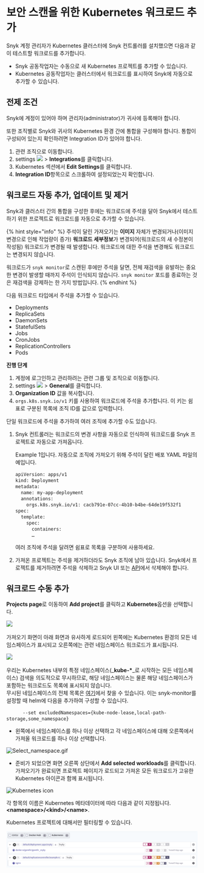 # 보안 스캔을 위한 Kubernetes 워크로드 추가

Snyk 계정 관리자가 Kubernetes 클러스터에 Snyk 컨트롤러를 설치했으면 다음과 같이 테스트할 워크로드를 추가합니다.

* Snyk 공동작업자는 수동으로 새 Kubernetes 프로젝트를 추가할 수 있습니다.
* Kubernetes 공동작업자는 클러스터에서 워크로드를 표시하여 Snyk에 자동으로 추가할 수 있습니다.

## 전제 조건

Snyk에 계정이 있어야 하며 관리자(administrator)가 귀사에 등록해야 합니다.

또한 조직별로 Snyk와 귀사의 Kubernetes 환경 간에 통합을 구성해야 합니다. 통합이 구성되어 있는지 확인하려면 Integration ID가 있어야 합니다.

1. 관련 조직으로 이동합니다.
2. settings ![](../../../../.gitbook/assets/cog\_icon.png) > **Integrations**를 클릭합니다.
3. Kubernetes 섹션에서 **Edit Settings**를 클릭합니다.
4. **Integration ID**항목으로 스크롤하여 설정되었는지 확인합니다.

## 워크로드 자동 추가, 업데이트 및 제거

Snyk과 클러스터 간의 통합을 구성한 후에는 워크로드에 주석을 달아 Snyk에서 테스트하기 위한 프로젝트로 워크로드를 자동으로 추가할 수 있습니다.

{% hint style="info" %}
주석이 달린 가져오기는 **이미지** 자체가 변경되거나(이미지 변경으로 인해 작업량이 증가) **워크로드 세부정보**가 변경되어(워크로드의 새 수정본이 작성됨) 워크로드가 변경될 때 발생합니다. 워크로드에 대한 주석을 변경해도 워크로드는 변경되지 않습니다.

워크로드가 `snyk monitor`로 스캔된 후에만 주석을 달면, 전체 재검색을 유발하는 중요한 변경이 발생할 때까지 주석이 인식되지 않습니다. `snyk monitor` 포드를 종료하는 것은 재검색을 강제하는 한 가지 방법입니다.
{% endhint %}

다음 워크로드 타입에서 주석을 추가할 수 있습니다.

* Deployments
* ReplicaSets
* DaemonSets
* StatefulSets
* Jobs
* CronJobs
* ReplicationControllers
* Pods

**진행 단계**

1. 계정에 로그인하고 관리하려는 관련 그룹 및 조직으로 이동합니다.
2. settings ![](../../../../.gitbook/assets/cog\_icon.png) > **General**를 클릭합니다.
3. **Organization ID** 값을 복사합니다.
4. `orgs.k8s.snyk.io/v1` 키를 사용하여 워크로드에 주석을 추가합니다. 이 키는 쉼표로 구분된 목록에 조직 ID를 값으로 입력합니다.

단일 워크로드에 주석을 추가하여 여러 조직에 추가할 수도 있습니다.

1.  Snyk 컨트롤러는 워크로드의 변경 사항을 자동으로 인식하여 워크로드를 Snyk 프로젝트로 자동으로 가져옵니다.

    Example 1입니다. 자동으로 조직에 가져오기 위해 주석이 달린 배포 YAML 파일의 예입니다.

    ```
    apiVersion: apps/v1
    kind: Deployment
    metadata:
      name: my-app-deployment
      annotations:
        orgs.k8s.snyk.io/v1: cacb791e-07cc-4b10-b4be-64de19f532f1
    spec:
      template:
        spec:
          containers:
          …
    ```

    여러 조직에 주석을 달려면 쉼표로 목록을 구분하여 사용하세요.
2. 가져온 프로젝트는 주석을 제거하더라도 Snyk 조직에 남아 있습니다. Snyk에서 프로젝트를 제거하려면 주석을 삭제하고 Snyk UI 또는 [API](https://snyk.docs.apiary.io/#reference/projects/individual-project/delete-a-project)에서 삭제해야 합니다.

## 워크로드 수동 추가

**Projects page**로 이동하여 **Add project**를 클릭하고 **Kubernetes**옵션을 선택합니다.

![](../../../../.gitbook/assets/uuid-619a153d-6c77-f7dc-854c-ff77b3173191-en.png)

가져오기 화면이 아래 화면과 유사하게 로드되어 왼쪽에는 Kubernetes 환경의 모든 네임스페이스가 표시되고 오른쪽에는 관련 네임스페이스 워크로드가 표시됩니다.

![](../../../../.gitbook/assets/uuid-3a8568e0-b5a4-34af-d612-83466b206882-en.png)

우리는 Kubernetes 내부의 특정 네임스페이스(\_**kube-\***\_로 시작하는 모든 네임스페이스) 검색을 의도적으로 무시하므로, 해당 네임스페이스는 물론 해당 네임스페이스가 포함하는 워크로드도 목록에 표시되지 않습니다.\
무시된 네임스페이스의 전체 목록은 [여기](https://github.com/snyk/kubernetes-monitor/blob/master/src/supervisor/watchers/internal-namespaces.ts)에서 찾을 수 있습니다. 이는 snyk-monitor를 설정할 때 helm에 다음을 추가하여 구성할 수 있습니다.

```
      --set excludedNamespaces={kube-node-lease,local-path-storage,some_namespace}
```

* 왼쪽에서 네임스페이스를 하나 이상 선택하고 각 네임스페이스에 대해 오른쪽에서 가져올 워크로드를 하나 이상 선택합니다.

![Select\_namespace.gif](../../../../.gitbook/assets/uuid-27db0a60-f18d-5ab0-9215-5a81e467f013-en.gif)

* 준비가 되었으면 화면 오른쪽 상단에서 **Add selected workloads**를 클릭합니다. 가져오기가 완료되면 프로젝트 페이지가 로드되고 가져온 모든 워크로드가 고유한 Kubernetes 아이콘과 함께 표시됩니다.

![Kubernetes icon](../../../../.gitbook/assets/uuid-24e0b69a-01c3-9434-9dac-9b44864bd269-en.png)

각 항목의 이름은 Kubernetes 메타데이터에 따라 다음과 같이 지정됩니다.**\<namespace>/\<kind>/\<name>**.

Kubernetes 프로젝트에 대해서만 필터링할 수 있습니다.

![](<../../../../.gitbook/assets/image (5) (1).png>)
